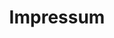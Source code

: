 ---
title: "Impressum"
description: "Name: Niklas Schneeberger
    <sbr>
    Matrikelnummer: 21460
    <sbr>
    Wohnort: Hönower Str. 12
    <sbr>
    10218 Berlin
    <br>
    Erstmentor: Matthias Beyrow
    <sbr>
    Zweitmentorin: Christina Poth
    <br>
    Erklärung an Eides statt."
---